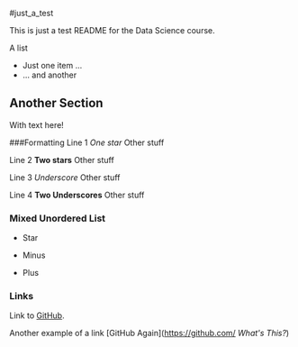 #just_a_test

This is just a test README for the Data Science course.

A list
* Just one item  ...
* ... and another 

## Another Section
With text here!

###Formatting
Line 1 *One star* Other stuff

Line 2 **Two stars** Other stuff

Line 3 *Underscore* Other stuff

Line 4 **Two Underscores** Other stuff

### Mixed Unordered List
* Star
- Minus
+ Plus

### Links

Link to [GitHub](https://github.com).

Another example of a link [GitHub Again](https://github.com/ *What's This?*)
